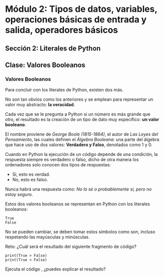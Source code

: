# Módulo 2: Tipos de datos, variables, operaciones básicas de entrada y salida, operadores básicos 
## Sección 2: Literales de Python 
## Clase: Valores Booleanos

### Valores Booleanos

Para concluir con los literales de Python, existen dos más.

No son tan obvios como los anteriores y se emplean para representar un valor muy abstracto: **la veracidad**.

Cada vez que se le pregunta a Python si un número es más grande que otro, el resultado es la creación de un tipo de dato muy específico: **un valor booleano**.

El nombre proviene de *George Boole (1815-1864)*, el autor de *Las Leyes del Pensamiento*, las cuales definen el *Álgebra Booleana*: una parte del álgebra que hace uso de dos valores: **Verdadero y Falso**, denotados como 1 y 0.

Cuando en Python la ejecución de un código depende de una condición, la respuesta siempre es verdadero o falso, dicho de otra manera los ordenadores  solo conocen dos tipos de respuestas:

* Si, esto es verdad.
* No, esto es falso.

Nunca habrá una respuesta como: *No lo sé o probablemente si, pero no estoy seguro*.


Estos dos valores booleanos se representan en Python con los literales booleanos:

```
True
False
```

No se pueden cambiar, se deben tomar estos símbolos como son, incluso respetando las mayúsculas y minúsculas.

Reto: ¿Cuál será el resultado del siguiente fragmento de código?

```
print(True > False)
print(True < False)
```

Ejecuta el código , ¿puedes explicar el resultado?

